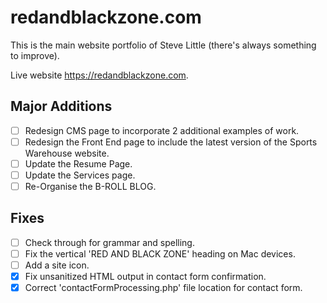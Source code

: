 # redandblackzone.com

This is the main website portfolio of Steve Little (there's always something to improve).

Live website https://redandblackzone.com.

## Major Additions

- [ ] Redesign CMS page to incorporate 2 additional examples of work.
- [ ] Redesign the Front End page to include the latest version of the Sports Warehouse website.
- [ ] Update the Resume Page.
- [ ] Update the Services page.
- [ ] Re-Organise the B-ROLL BLOG.

## Fixes

- [ ] Check through for grammar and spelling.
- [ ] Fix the vertical 'RED AND BLACK ZONE' heading on Mac devices.
- [ ] Add a site icon.
- [x] Fix unsanitized HTML output in contact form confirmation.
- [x] Correct 'contactFormProcessing.php' file location for contact form.
